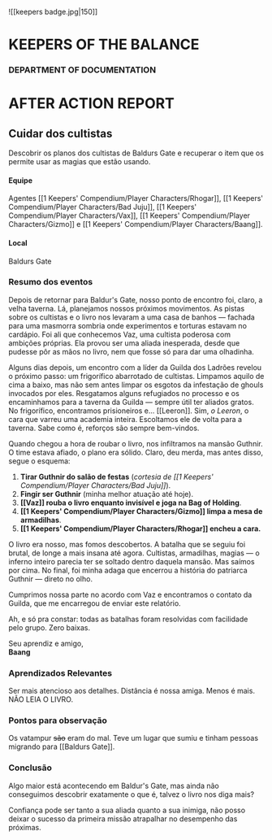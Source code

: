![[keepers badge.jpg|150]]
# KEEPERS OF THE BALANCE 
### DEPARTMENT OF DOCUMENTATION
# AFTER ACTION REPORT

## Cuidar dos cultistas
Descobrir os planos dos cultistas de Baldurs Gate e recuperar o item que os permite usar as magias que estão usando. 

#### Equipe
Agentes [[1 Keepers' Compendium/Player Characters/Rhogar]], [[1 Keepers' Compendium/Player Characters/Bad Juju]], [[1 Keepers' Compendium/Player Characters/Vax]], [[1 Keepers' Compendium/Player Characters/Gizmo]] e [[1 Keepers' Compendium/Player Characters/Baang]].

#### Local
Baldurs Gate

### Resumo dos eventos

Depois de retornar para Baldur's Gate, nosso ponto de encontro foi, claro, a velha taverna. Lá, planejamos nossos próximos movimentos. As pistas sobre os cultistas e o livro nos levaram a uma casa de banhos — fachada para uma masmorra sombria onde experimentos e torturas estavam no cardápio. Foi ali que conhecemos Vaz, uma cultista poderosa com ambições próprias. Ela provou ser uma aliada inesperada, desde que pudesse pôr as mãos no livro, nem que fosse só para dar uma olhadinha.

Alguns dias depois, um encontro com a líder da Guilda dos Ladrões revelou o próximo passo: um frigorífico abarrotado de cultistas. Limpamos aquilo de cima a baixo, mas não sem antes limpar os esgotos da infestação de ghouls invocados por eles. Resgatamos alguns refugiados no processo e os encaminhamos para a taverna da Guilda — sempre útil ter aliados gratos. No frigorífico, encontramos prisioneiros e... [[Leeron]]. Sim, _o Leeron_, o cara que varreu uma academia inteira. Escoltamos ele de volta para a taverna. Sabe como é, reforços são sempre bem-vindos.

Quando chegou a hora de roubar o livro, nos infiltramos na mansão Guthnir. O time estava afiado, o plano era sólido. Claro, deu merda, mas antes disso, segue o esquema:

1. **Tirar Guthnir do salão de festas** (_cortesia de [[1 Keepers' Compendium/Player Characters/Bad Juju]]_).
2. **Fingir ser Guthnir** (minha melhor atuação até hoje).
3. **[[Vaz]] rouba o livro enquanto invisível e joga na Bag of Holding**.
4. **[[1 Keepers' Compendium/Player Characters/Gizmo]] limpa a mesa de armadilhas**.
5. **[[1 Keepers' Compendium/Player Characters/Rhogar]] encheu a cara.**

O livro era nosso, mas fomos descobertos. A batalha que se seguiu foi brutal, de longe a mais insana até agora. Cultistas, armadilhas, magias — o inferno inteiro parecia ter se soltado dentro daquela mansão. Mas saímos por cima. No final, foi minha adaga que encerrou a história do patriarca Guthnir — direto no olho.

Cumprimos nossa parte no acordo com Vaz e encontramos o contato da Guilda, que me encarregou de enviar este relatório.

Ah, e só pra constar: todas as batalhas foram resolvidas com facilidade pelo grupo. Zero baixas.

Seu aprendiz e amigo,  
**Baang**

### Aprendizados Relevantes
Ser mais atencioso aos detalhes. 
Distância é nossa amiga.
Menos é mais.
NÃO LEIA O LIVRO.

### Pontos para observação
Os vatampur ~~são~~ eram do mal. Teve um lugar que sumiu e tinham pessoas migrando para [[Baldurs Gate]].

### Conclusão
Algo maior está acontecendo em Baldur's Gate, mas ainda não conseguimos descobrir exatamente o que é, talvez o livro nos diga mais?

Confiança pode ser tanto a sua aliada quanto a sua inimiga, não posso deixar o sucesso da primeira missão atrapalhar no desempenho das próximas.